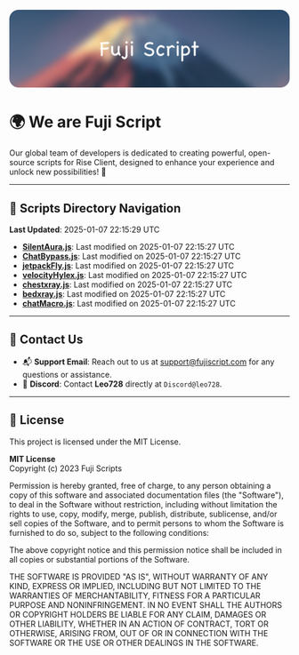 ![Banner](.github/b.webp)

# 🌍 **We are Fuji Script**

Our global team of developers is dedicated to creating powerful, open-source scripts for Rise Client, designed to enhance your experience and unlock new possibilities! 🌟

---
<!-- SCRIPTS_NAVIGATION_START -->
## 📂 **Scripts Directory Navigation**

**Last Updated**: 2025-01-07 22:15:29 UTC

- **[SilentAura.js](scripts/SilentAura.js)**: Last modified on 2025-01-07 22:15:27 UTC
- **[ChatBypass.js](scripts/ChatBypass.js)**: Last modified on 2025-01-07 22:15:27 UTC
- **[jetpackFly.js](scripts/jetpackFly.js)**: Last modified on 2025-01-07 22:15:27 UTC
- **[velocityHylex.js](scripts/velocityHylex.js)**: Last modified on 2025-01-07 22:15:27 UTC
- **[chestxray.js](scripts/chestxray.js)**: Last modified on 2025-01-07 22:15:27 UTC
- **[bedxray.js](scripts/bedxray.js)**: Last modified on 2025-01-07 22:15:27 UTC
- **[chatMacro.js](scripts/chatMacro.js)**: Last modified on 2025-01-07 22:15:27 UTC

<!-- SCRIPTS_NAVIGATION_END -->

---

## 💬 **Contact Us**  
- 📬 **Support Email**: Reach out to us at [support@fujiscript.com](mailto:support@fujiscript.com) for any questions or assistance.  
- 💬 **Discord**: Contact **Leo728** directly at `Discord@leo728`.

---

## 📜 **License**

This project is licensed under the MIT License.  

**MIT License**  
Copyright (c) 2023 Fuji Scripts  

Permission is hereby granted, free of charge, to any person obtaining a copy of this software and associated documentation files (the "Software"), to deal in the Software without restriction, including without limitation the rights to use, copy, modify, merge, publish, distribute, sublicense, and/or sell copies of the Software, and to permit persons to whom the Software is furnished to do so, subject to the following conditions:  

The above copyright notice and this permission notice shall be included in all copies or substantial portions of the Software.  

THE SOFTWARE IS PROVIDED "AS IS", WITHOUT WARRANTY OF ANY KIND, EXPRESS OR IMPLIED, INCLUDING BUT NOT LIMITED TO THE WARRANTIES OF MERCHANTABILITY, FITNESS FOR A PARTICULAR PURPOSE AND NONINFRINGEMENT. IN NO EVENT SHALL THE AUTHORS OR COPYRIGHT HOLDERS BE LIABLE FOR ANY CLAIM, DAMAGES OR OTHER LIABILITY, WHETHER IN AN ACTION OF CONTRACT, TORT OR OTHERWISE, ARISING FROM, OUT OF OR IN CONNECTION WITH THE SOFTWARE OR THE USE OR OTHER DEALINGS IN THE SOFTWARE.  
